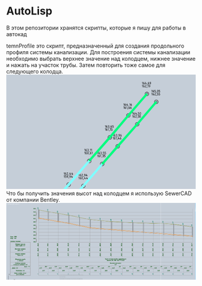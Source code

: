 # AutoLisp
В этом репозитории хранятся скрипты, которые я пишу для работы в автокад

temnProfile это скрипт, предназначенный для создания продольного профиля системы канализации.
Для построения системы канализации необходимо выбрать верхнее значение над колодцем, нижнее значение и нажать на участок трубы. Затем повторить тоже самое для следующего колодца.
![screenshot](https://github.com/leovante/AutoLisp/blob/master/2.PNG?raw=true)
Что бы получить значения высот над колодцем я использую SewerCAD от компании Bentley. 
![screenshot](https://github.com/leovante/AutoLisp/blob/master/1.PNG?raw=true)
